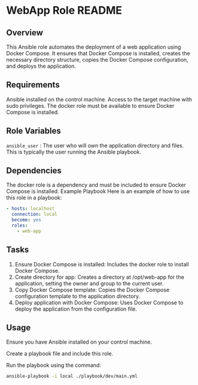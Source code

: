 # WebApp Role README
## Overview
This Ansible role automates the deployment of a web application using Docker Compose. It ensures that Docker Compose is installed, creates the necessary directory structure, copies the Docker Compose configuration, and deploys the application.

## Requirements
Ansible installed on the control machine.
Access to the target machine with sudo privileges.
The docker role must be available to ensure Docker Compose is installed.
## Role Variables
`ansible_user` : The user who will own the application directory and files. This is typically the user running the Ansible playbook.
## Dependencies
The docker role is a dependency and must be included to ensure Docker Compose is installed.
Example Playbook
Here is an example of how to use this role in a playbook:

```yaml
- hosts: localhost
  connection: local
  become: yes
  roles:
    - web-app
```
## Tasks
1. Ensure Docker Compose is installed: Includes the docker role to install Docker Compose.
2. Create directory for app: Creates a directory at /opt/web-app for the application, setting the owner and group to the current user.
3. Copy Docker Compose template: Copies the Docker Compose configuration template to the application directory.
4. Deploy application with Docker Compose: Uses Docker Compose to deploy the application from the configuration file.
## Usage
Ensure you have Ansible installed on your control machine.

Create a playbook file  and include this role.

Run the playbook using the command:

``` bash
ansible-playbook -i local ./playbook/dev/main.yml
```
